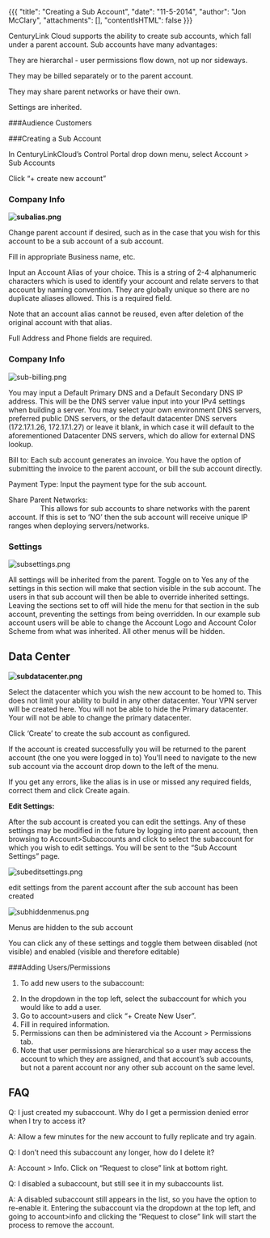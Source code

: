 {{{
  "title": "Creating a Sub Account",
  "date": "11-5-2014",
  "author": "Jon McClary",
  "attachments": [],
  "contentIsHTML": false
}}}

<p>CenturyLink Cloud supports the ability to create sub accounts, which fall under a parent account. Sub accounts have many advantages:</p>
<p>They are hierarchal - user permissions flow down, not up nor sideways.</p>
<p>They may be billed separately or to the parent account.</p>
<p>They may share parent networks or have their own.</p>
<p>Settings are inherited.</p>

###Audience
Customers

###Creating a Sub Account</h2>
<p>In CenturyLinkCloud’s Control Portal drop down menu, select Account &gt; Sub Accounts</p>
<p>Click “+ create new account”</p>

<h3>Company Info</h3>
</p>
<p><strong><img src="https://t3n.zendesk.com/attachments/token/I7QPdgngoVsy0n4GPSJFMEZ56/?name=subalias.png" alt="subalias.png" /></strong>
</p>
</p>
<p>Change parent account if desired, such as in the case that you wish for this account to be a sub account of a sub account.</p>
<p>Fill in appropriate Business name, etc.</p>
<p>Input an Account Alias of your choice. This is a string of 2-4 alphanumeric characters which is used to identify your account and relate servers to that account by naming convention. They are globally unique so there are no duplicate aliases allowed. This is a required field.

Note that an account alias cannot be reused, even after deletion of the original account with that alias.</p>
<p>Full Address and Phone fields are required.</p>

<h3>Company Info</h3>
</p>
<p><img src="https://t3n.zendesk.com/attachments/token/szlTQ0FO2uO5x939fr3T82vGP/?name=subbilling.png" alt="sub-billing.png" />
</p>
<p>You may input a Default Primary DNS and a Default Secondary DNS IP address. This will be the DNS server value input into your IPv4 settings when building a server. You may select your own environment DNS servers, preferred public DNS servers, or
  the default datacenter DNS servers (172.17.1.26, 172.17.1.27) or leave it blank, in which case it will default to the aforementioned Datacenter DNS servers, which do allow for external DNS lookup.</p>
<p>Bill to: Each sub account generates an invoice. You have the option of submitting the invoice to the parent account, or bill the sub account directly.</p>
<p>Payment Type: Input the payment type for the sub account.</p>
<p>Share Parent Networks:
  <br /> &nbsp;&nbsp;&nbsp;&nbsp;&nbsp;&nbsp;&nbsp;&nbsp;&nbsp;&nbsp;&nbsp;&nbsp;&nbsp;&nbsp;&nbsp; This allows for sub accounts to share networks with the parent account. If this is set to ‘NO’ then the sub account will receive unique IP ranges when deploying
  servers/networks.</p>

<h3>Settings</h3>
<img src="https://t3n.zendesk.com/attachments/token/Nb2SEB7zot1oJD5LxDUvHOVZ6/?name=subsettings.png" alt="subsettings.png" />
<p>All settings will be inherited from the parent. Toggle on to Yes any of the settings in this section will make that section visible in the sub account. The users in that sub account will then be able to override inherited settings. Leaving the sections
  set to off will hide the menu for that section in the sub account, preventing the settings from being overridden. In our example sub account users will be able to change the Account Logo and Account Color Scheme from what was inherited. All other menus
  will be hidden.</p>


<h2>Data Center</h3>

<p><strong><img src="https://t3n.zendesk.com/attachments/token/TlQSi9xNdE4lGgtfQku8IL9R1/?name=subdatacenter.png" alt="subdatacenter.png" /></strong>
</p>

<p>Select the datacenter which you wish the new account to be homed to. This does not limit your ability to build in any other datacenter. Your VPN server will be created here. You will not be able to hide the Primary datacenter. Your will not be able to
  change the primary datacenter.</p>

<p>Click ‘Create’ to create the sub account as configured.</p>
<p>If the account is created successfully you will be returned to the parent account (the one you were logged in to) You'll need to navigate to the new sub account via the account drop down to the left of the menu.</p>
<p>If you get any errors, like the alias is in use or missed any required fields, correct them and click Create again.</p>

<p><strong>Edit Settings:</strong>
</p>

<p>After the sub account is created you can edit the settings.&nbsp;Any of these settings may be modified in the future by logging into parent account, then browsing to Account&gt;Subaccounts and click to select the subaccount for which you wish to edit
  settings. You will be sent to the “Sub Account Settings” page.</p>
<p><img src="https://t3n.zendesk.com/attachments/token/lChT4TKbVIOXmFJtYhYylmSuX/?name=subeditsettings.png" alt="subeditsettings.png" />
</p>
<p>edit settings from the parent account after the sub account has been created</p>

<p><img src="https://t3n.zendesk.com/attachments/token/lOrxCqkMnmwUjwMQc6WaCFRIc/?name=subhiddenmenus.png" alt="subhiddenmenus.png" />
</p>
<p>Menus are hidden to the sub account</p>
<p>You can click any of these settings and toggle them between disabled (not visible) and enabled (visible and therefore editable)</p>

###Adding Users/Permissions
1. To add new users to the subaccount:</p>
2. In the dropdown in the top left, select the subaccount for which you would like to add a user.
3. Go to account&gt;users and click “+ Create New User”.
4. Fill in required information.
5. Permissions can then be administered via the Account &gt; Permissions tab.
6. Note that user permissions are hierarchical so a user may access the account to which they are assigned, and that account’s sub accounts, but not a parent account nor any other sub account on the same level.


<h2>FAQ</h2>
<p>Q: I just created my subaccount. Why do I get a permission denied error when I try to access it?</p>
<p>A: Allow a few minutes for the new account to fully replicate and try again.</p>

<p>Q: I don’t need this subaccount any longer, how do I delete it?</p>
<p>A: Account &gt; Info. Click on “Request to close” link at bottom right.</p>

<p>Q: I disabled a subaccount, but still see it in my subaccounts list.</p>
<p>A: A disabled subaccount still appears in the list, so you have the option to re-enable it. Entering the subaccount via the dropdown at the top left, and going to account&gt;info and clicking the “Request to close” link will start the process to remove
  the account.</p>
